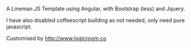 A Lineman JS Template using Angular, with Bootstrap (less) and Jquery.

I have also disabled coffeescript building as not needed, only need pure javascript.

Customised by http://www.logicroom.co
